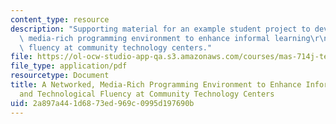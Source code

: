 ```yaml
---
content_type: resource
description: "Supporting material for an example student project to develop a networked,\
  \ media-rich programming environment to enhance informal learning\r\nand technological\
  \ fluency at community technology centers."
file: https://ol-ocw-studio-app-qa.s3.amazonaws.com/courses/mas-714j-technologies-for-creative-learning-fall-2009/2a897a441d6873ed969c0995d197690b_MITMAS_714JF09_pro_xpostr3.pdf
file_type: application/pdf
resourcetype: Document
title: A Networked, Media-Rich Programming Environment to Enhance Informal Learning
  and Technological Fluency at Community Technology Centers
uid: 2a897a44-1d68-73ed-969c-0995d197690b
---
```

